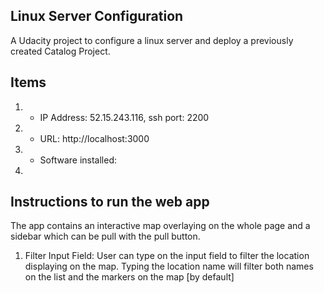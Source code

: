 ## Linux Server Configuration

A Udacity project to configure a linux server and deploy a previously created Catalog Project.


## Items

1. - IP Address: 52.15.243.116, ssh port: 2200

2. - URL: http://localhost:3000

3. - Software installed:
  1.



## Instructions to run the web app
The app contains an interactive map overlaying on the whole page and a sidebar which can be pull with the pull button.





1. Filter Input Field: User can type on the input field to filter the location displaying on the map. Typing the location name will filter both names on the list and the markers on the map [by default]
